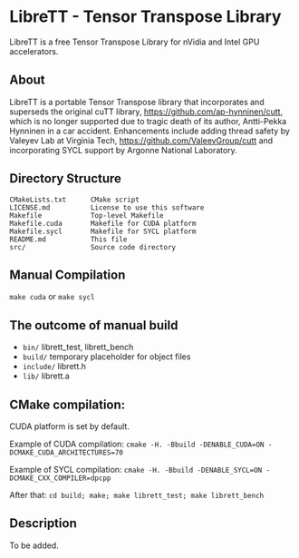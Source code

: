 # LibreTT - Tensor Transpose Library

LibreTT is a free Tensor Transpose Library for nVidia and Intel GPU accelerators.

## About

LibreTT is a portable Tensor Transpose library that incorporates and superseds the original 
cuTT library, https://github.com/ap-hynninen/cutt, which is no longer supported due to tragic 
death of its author, Antti-Pekka Hynninen in a car accident. Enhancements include adding thread 
safety by Valeyev Lab at Virginia Tech, https://github.com/ValeevGroup/cutt and incorporating 
SYCL support by Argonne National Laboratory.

## Directory Structure
```
CMakeLists.txt      CMake script
LICENSE.md          License to use this software
Makefile            Top-level Makefile
Makefile.cuda       Makefile for CUDA platform
Makefile.sycl       Makefile for SYCL platform
README.md           This file
src/                Source code directory
```

## Manual Compilation

`make cuda`    or    `make sycl`

## The outcome of manual build

* `bin/`     librett_test, librett_bench
* `build/`   temporary placeholder for object files
* `include/` librett.h
* `lib/`     librett.a

## CMake compilation:

CUDA platform is set by default. 

Example of CUDA compilation: `cmake -H. -Bbuild -DENABLE_CUDA=ON -DCMAKE_CUDA_ARCHITECTURES=70`

Example of SYCL compilation: `cmake -H. -Bbuild -DENABLE_SYCL=ON -DCMAKE_CXX_COMPILER=dpcpp`

After that: `cd build; make; make librett_test; make librett_bench`

## Description

To be added.
